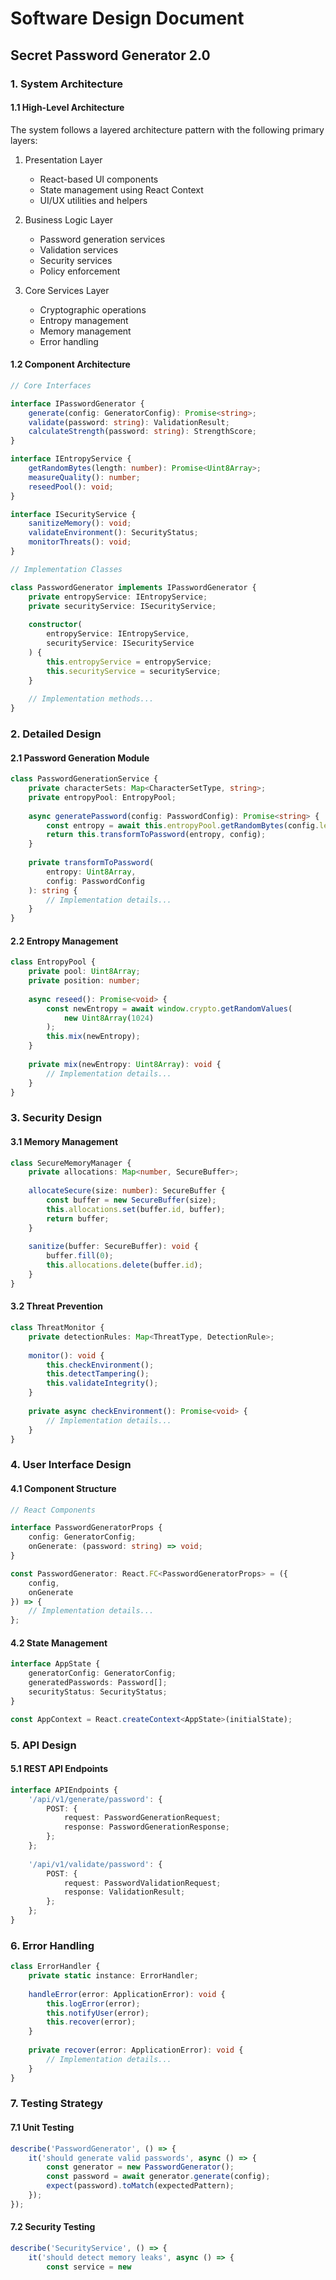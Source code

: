 # Software Design Document
## Secret Password Generator 2.0

### 1. System Architecture

#### 1.1 High-Level Architecture

The system follows a layered architecture pattern with the following primary layers:

1. Presentation Layer
   - React-based UI components
   - State management using React Context
   - UI/UX utilities and helpers

2. Business Logic Layer
   - Password generation services
   - Validation services
   - Security services
   - Policy enforcement

3. Core Services Layer
   - Cryptographic operations
   - Entropy management
   - Memory management
   - Error handling

#### 1.2 Component Architecture

```typescript
// Core Interfaces

interface IPasswordGenerator {
    generate(config: GeneratorConfig): Promise<string>;
    validate(password: string): ValidationResult;
    calculateStrength(password: string): StrengthScore;
}

interface IEntropyService {
    getRandomBytes(length: number): Promise<Uint8Array>;
    measureQuality(): number;
    reseedPool(): void;
}

interface ISecurityService {
    sanitizeMemory(): void;
    validateEnvironment(): SecurityStatus;
    monitorThreats(): void;
}

// Implementation Classes

class PasswordGenerator implements IPasswordGenerator {
    private entropyService: IEntropyService;
    private securityService: ISecurityService;
    
    constructor(
        entropyService: IEntropyService,
        securityService: ISecurityService
    ) {
        this.entropyService = entropyService;
        this.securityService = securityService;
    }
    
    // Implementation methods...
}
```

### 2. Detailed Design

#### 2.1 Password Generation Module

```typescript
class PasswordGenerationService {
    private characterSets: Map<CharacterSetType, string>;
    private entropyPool: EntropyPool;
    
    async generatePassword(config: PasswordConfig): Promise<string> {
        const entropy = await this.entropyPool.getRandomBytes(config.length);
        return this.transformToPassword(entropy, config);
    }
    
    private transformToPassword(
        entropy: Uint8Array, 
        config: PasswordConfig
    ): string {
        // Implementation details...
    }
}
```

#### 2.2 Entropy Management

```typescript
class EntropyPool {
    private pool: Uint8Array;
    private position: number;
    
    async reseed(): Promise<void> {
        const newEntropy = await window.crypto.getRandomValues(
            new Uint8Array(1024)
        );
        this.mix(newEntropy);
    }
    
    private mix(newEntropy: Uint8Array): void {
        // Implementation details...
    }
}
```

### 3. Security Design

#### 3.1 Memory Management

```typescript
class SecureMemoryManager {
    private allocations: Map<number, SecureBuffer>;
    
    allocateSecure(size: number): SecureBuffer {
        const buffer = new SecureBuffer(size);
        this.allocations.set(buffer.id, buffer);
        return buffer;
    }
    
    sanitize(buffer: SecureBuffer): void {
        buffer.fill(0);
        this.allocations.delete(buffer.id);
    }
}
```

#### 3.2 Threat Prevention

```typescript
class ThreatMonitor {
    private detectionRules: Map<ThreatType, DetectionRule>;
    
    monitor(): void {
        this.checkEnvironment();
        this.detectTampering();
        this.validateIntegrity();
    }
    
    private async checkEnvironment(): Promise<void> {
        // Implementation details...
    }
}
```

### 4. User Interface Design

#### 4.1 Component Structure

```typescript
// React Components

interface PasswordGeneratorProps {
    config: GeneratorConfig;
    onGenerate: (password: string) => void;
}

const PasswordGenerator: React.FC<PasswordGeneratorProps> = ({
    config,
    onGenerate
}) => {
    // Implementation details...
};
```

#### 4.2 State Management

```typescript
interface AppState {
    generatorConfig: GeneratorConfig;
    generatedPasswords: Password[];
    securityStatus: SecurityStatus;
}

const AppContext = React.createContext<AppState>(initialState);
```

### 5. API Design

#### 5.1 REST API Endpoints

```typescript
interface APIEndpoints {
    '/api/v1/generate/password': {
        POST: {
            request: PasswordGenerationRequest;
            response: PasswordGenerationResponse;
        };
    };
    
    '/api/v1/validate/password': {
        POST: {
            request: PasswordValidationRequest;
            response: ValidationResult;
        };
    };
}
```

### 6. Error Handling

```typescript
class ErrorHandler {
    private static instance: ErrorHandler;
    
    handleError(error: ApplicationError): void {
        this.logError(error);
        this.notifyUser(error);
        this.recover(error);
    }
    
    private recover(error: ApplicationError): void {
        // Implementation details...
    }
}
```

### 7. Testing Strategy

#### 7.1 Unit Testing

```typescript
describe('PasswordGenerator', () => {
    it('should generate valid passwords', async () => {
        const generator = new PasswordGenerator();
        const password = await generator.generate(config);
        expect(password).toMatch(expectedPattern);
    });
});
```

#### 7.2 Security Testing

```typescript
describe('SecurityService', () => {
    it('should detect memory leaks', async () => {
        const service = new